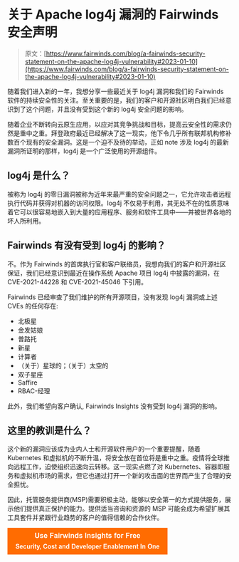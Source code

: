 # 关于 Apache log4j 漏洞的 Fairwinds 安全声明

> 原文：[https://www.fairwinds.com/blog/a-fairwinds-security-statement-on-the-apache-log4j-vulnerability#2023-01-10](https://www.fairwinds.com/blog/a-fairwinds-security-statement-on-the-apache-log4j-vulnerability#2023-01-10)

 随着我们进入新的一年，我想分享一些最近关于 log4j 漏洞和我们的 Fairwinds 软件的持续安全性的关注。至关重要的是，我们的客户和开源社区明白我们已经意识到了这个问题，并且没有受到这个新的 log4j 安全问题的影响。

随着企业不断转向云原生应用，以应对其竞争挑战和目标，提高云安全性的需求仍然是重中之重。拜登政府最近已经解决了这一现实，他下令几乎所有联邦机构修补数百个现有的安全漏洞。这是一个迫不及待的举动，正如 note 涉及 log4j 的最新漏洞所证明的那样，log4j 是一个广泛使用的开源组件。

## log4j 是什么？

被称为 log4j 的零日漏洞被称为近年来最严重的安全问题之一，它允许攻击者远程执行代码并获得对机器的访问权限。log4j 不仅易于利用，其无处不在的性质意味着它可以很容易地嵌入到大量的应用程序、服务和软件工具中——并被世界各地的坏人所利用。

## Fairwinds 有没有受到 log4j 的影响？

不。作为 Fairwinds 的首席执行官和客户联络员，我想向我们的客户和开源社区保证，我们已经意识到最近在操作系统 Apache 项目 log4j 中披露的漏洞，在 CVE-2021-44228 和 CVE-2021-45046 下引用。

Fairwinds 已经审查了我们维护的所有开源项目，没有发现 log4j 漏洞或上述 CVEs 的任何存在:

*   北极星
*   金发姑娘
*   普路托
*   新星
*   计算者
*   （关于）星球的；（关于）太空的
*   双子星座
*   Saffire
*   RBAC-经理

此外，我们希望向客户确认, Fairwinds Insights 没有受到 log4j 漏洞的影响。

## 这里的教训是什么？

这个新的漏洞应该成为业内人士和开源软件用户的一个重要提醒，随着 Kubernetes 和虚拟机的不断升温，将安全放在首位将是重中之重。疫情将全球推向远程工作，迫使组织迅速向云转移。这一现实点燃了对 Kubernetes、容器即服务和虚拟机市场的需求，但它也通过打开一个新的攻击面的世界而产生了合理的安全担忧。

因此，托管服务提供商(MSP)需要积极主动，能够以安全第一的方式提供服务，展示他们提供真正保护的能力。提供适当咨询和资源的 MSP 可能会成为希望扩展其工具套件并紧跟行业趋势的客户的值得信赖的合作伙伴。

[![Use Fairwinds Insights for Free Security, Cost and Developer Enablement In One](img/7c86296320eb01b215d8e2755e9c5b9d.png)](https://cta-redirect.hubspot.com/cta/redirect/2184645/34aa4987-a1f9-438a-a145-d7d82d5c479a)